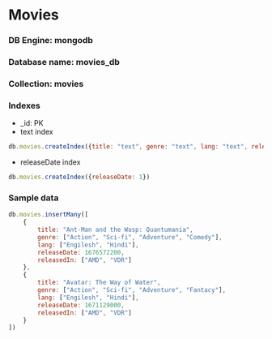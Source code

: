 # Movies
### DB Engine: mongodb
### Database name: movies_db
### Collection: movies
### Indexes
* _id: PK
* text index
```javascript
db.movies.createIndex({title: "text", genre: "text", lang: "text", releasedIn: "text"});
```
* releaseDate index
```javascript
db.movies.createIndex({releaseDate: 1})
```

### Sample data
```javascript
db.movies.insertMany([
    {
        title: "Ant-Man and the Wasp: Quantumania",
        genre: ["Action", "Sci-fi", "Adventure", "Comedy"],
        lang: ["Engilesh", "Hindi"],
        releaseDate: 1676572200,
        releasedIn: ["AMD", "VDR"]
    },
    {
        title: "Avatar: The Way of Water",
        genre: ["Action", "Sci-fi", "Adventure", "Fantacy"],
        lang: ["Engilesh", "Hindi"],
        releaseDate: 1671129000,
        releasedIn: ["AMD", "VDR"]
    }
])
```
